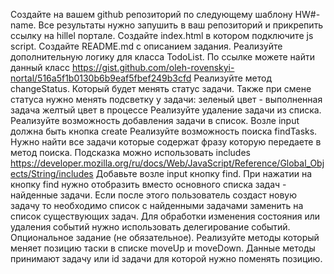 Создайте на вашем github репозиторий по следующему шаблону HW#-name. Все результаты нужно запушить в ваш репозиторий и прикрепить ссылку на hillel портале.
Создайте index.html в котором подключите js script.
Создайте README.md с описанием задания.
Реализуйте дополнительную логику для класса TodoList. По ссылке можете найти данный класс https://gist.github.com/oleh-rovenskyi-nortal/516a5f1b0130b6b9eaf5fbef249b3cfd 
Реализуйте метод changeStatus. Который будет менять статус задачи. Также при смене статуса нужно менять подсветку у задачи:
зеленый цвет - выполненная задача
желтый цвет в процессе
Реализуйте удаление задачи из списка.
Реализуйте возможность добавления задачи в список. Возле input должна быть кнопка create
Реализуйте возможность поиска findTasks.
Нужно найти все задачи которые содержат фразу которую передаете в метод поиска. Подсказка можно использовать includes https://developer.mozilla.org/ru/docs/Web/JavaScript/Reference/Global_Objects/String/includes
Добавьте возле input кнопку find. При нажатии на кнопку find нужно отобразить вместо основного списка задач - найденные задачи. Если после этого пользователь создаст новую задачу то необходимо список с найденными задачами заменить на список существующих задач.
Для обработки изменения состояния или удаления событий нужно использовать делегирование событий.
Опциональное задание (не обязательное). Реализуйте методы который меняет позицию таски в списке moveUp и moveDown. Данные методы принимают задачу или id задачи для которой нужно поменять позицию.
